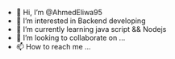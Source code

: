 - 👋 Hi, I’m @AhmedEliwa95
- 👀 I’m interested in Backend developing
- 🌱 I’m currently learning java script && Nodejs
- 💞️ I’m looking to collaborate on ...
- 📫 How to reach me ...

<!---
AhmedEliwa95/AhmedEliwa95 is a ✨ special ✨ repository because its `README.md` (this file) appears on your GitHub profile.
You can click the Preview link to take a look at your changes.
--->
